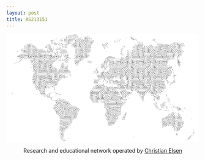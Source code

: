 ```yaml
---
layout: post
title: AS213151
---
```


<img align="center" src="/images/world.png">
<p align="center">
Research and educational network operated by <a href="https://chris.elsen.xyz">Christian Elsen</a>
</p>

<p><br><br><br><br></p>
